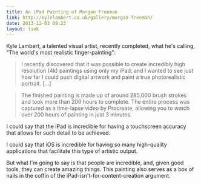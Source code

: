 ```yaml
---
title: An iPad Painting of Morgan Freeman
link: http://kylelambert.co.uk/gallery/morgan-freeman/
date: 2013-12-03 09:23
layout: link
---
```


Kyle Lambert, a talented visual artist, recently completed, what he's calling, "The world's most realistic finger-painting": 

> I recently discovered that it was possible to create incredibly high resolution (4k) paintings using only my iPad, and I wanted to see just how far I could push digital artwork and paint a true photorealistic portrait. [...]

> The finished painting is made up of around 285,000 brush strokes and took more than 200 hours to complete. The entire process was captured as a time-lapse video by Procreate, allowing you to watch over 200 hours of painting in just 3 minutes.

I could say that the iPad is incredible for having a touchscreen accuracy that allows for such detail to be achieved. 

I could say that iOS is incredible for having so many high-quality applications that facilitate this type of artistic output. 

But what I'm going to say is that people are incredible, and, given good tools, they can create amazing things. This painting also serves as a box of nails in the coffin of the iPad-isn't-for-content-creation argument.